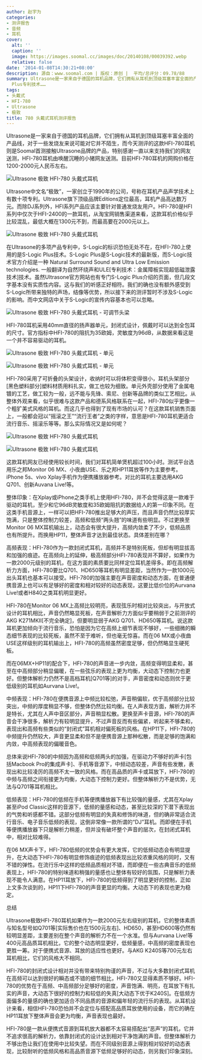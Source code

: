 ```yaml
---
author: 赵宇为
categories:
- 测评报告
- 音频
- 耳机
cover:
  alt: ''
  caption: ''
  image: https://images.soomal.cc/images/doc/20140108/00039392.webp
  relative: false
date: '2014-01-08T14:30:21+08:00'
description: 源自：www.soomal.com | 版权：原创 |  平均/总评分：09.78/88
summary: Ultrasone是一家来自于德国的耳机品牌，它们拥有从耳机到顶级耳塞丰富全面的产品线，对于一些发烧友来说可能对它并不陌生，而今天测评的这款HFI-780耳机则是Soomal首测接触Ultrasone品牌的产品。HFI-780是一款定位在1500元左右的耳机，它使用40mm扬声器单元，封闭式设计，具有S-Logic
  Plus专利技术……
tags:
- 头戴式
- HFI-780
- Ultrasone
- 极致
title: 780 头戴式耳机测评报告
---
```


Ultrasone是一家来自于德国的耳机品牌，它们拥有从耳机到顶级耳塞丰富全面的产品线，对于一些发烧友来说可能对它并不陌生，而今天测评的这款HFI-780耳机则是Soomal首测接触Ultrasone品牌的产品，特别感谢一直以来支持我们的网友送测，HFI-780耳机由唤醒沉睡的小猪网友送测。目前HFI-780耳机的网购价格在1200-2000元人民币左右。



![Ultrasone 极致 HFI-780 头戴式耳机](https://images.soomal.cc/images/doc/20131221/00038741.webp)



Ultrasone中文名“极致”，一家创立于1990年的公司，号称在耳机产品声学技术上有数十项专利。Ultrasone旗下顶级品牌Editions定位最高，耳机产品高达数万元。而除DJ系列外，HFI系列产品应该主要针对普通发烧友用户。HFI-780是HFI系列中仅次于HFI-2400的一款耳机，从淘宝网销售渠道来看，这款耳机价格似乎比较混乱，最低大概在1300元不到，而最高要在2000元以上。



![Ultrasone 极致 HFI-780 头戴式耳机](https://images.soomal.cc/images/doc/20131221/00038741.webp)



在Ultrasone的多项产品专利中，S-Logic的标识恐怕无处不在，在HFI-780上使用的是S-Logic Plus技术。S-Logic Plus是S-Logic技术的最新版，而S-Logic技术官方介绍是一种 Natural Surround Sound and Ultra Low Emission technologies. 一般翻译为自然环绕声和ULE[专利技术：金属障板实现超低磁泄露技术]技术。虽然Ultrasone官方网站也有专门S-Logic Plus介绍的页面，但几段文字基本没有实质性内容。这与我们的听感正好相符。我们的确也没有额外感受到S-Logic所带来独特的声场，结像等优势，所以接下来的测评暂时不涉及S-Logic的影响。而中文网店中关于S-Logic的宣传内容基本也可以忽略。



![Ultrasone 极致 HFI-780 头戴式耳机 - 可调节头梁](https://images.soomal.cc/images/doc/20131221/00038748.webp)



HFI-780耳机采用40mm直径的扬声器单元，封闭式设计，佩戴时可以达到全包耳的尺寸。官方指标中HFI-780的阻抗为35欧姆，灵敏度为96dB，从数据来看这是一个并不容易驱动的耳机。



![Ultrasone 极致 HFI-780 头戴式耳机 - 单元](https://images.soomal.cc/images/doc/20131221/00038752_01.webp)



![Ultrasone 极致 HFI-780 头戴式耳机 - 单元](https://images.soomal.cc/images/doc/20131221/00038753_01.webp)



HFI-780采用了可折叠的头架设计，收纳时可以将体积变得很小，耳机头架部分[黑色塑料部分]塑料材质用料扎实，做工也较为细致。单元外壳部分使用了金属电镀的工艺，做工较为一般，远不能与先锋、索尼、创新等品牌的类似工艺相比。从整体外观来看，似乎很难与这款产品和德系风格联系在一起，HFI-780似乎更像一个粗犷美式风格的耳机。而这几乎也得到了现有市场的认可？在这款耳机销售页面上，一般都会冠以“摇滚之王”“流行王者”之类的字样，意思是HFI-780耳机更适合流行音乐、摇滚乐等等。那么实际情况又是如何呢？



![Ultrasone 极致 HFI-780 头戴式耳机](https://images.soomal.cc/images/doc/20131221/00038744_01.webp)



![Ultrasone 极致 HFI-780 头戴式耳机](https://images.soomal.cc/images/doc/20131221/00038745_01.webp)



这款耳机网友已经使用较长时间，我们对耳机简单煲机超过100小时。测试平台选用乐之邦Monitor 06 MX、小夜曲USE、乐之邦HP11耳放等作为主要参考。iPhone 5s、vivo Xplay手机作为便携播放器参考。对比的耳机主要选用AKG Q701、创新Auvana Live!等。



整体印象：在Xplay或iPhone之类手机上使用HFI-780，并不会觉得这是一款难于驱动的耳机，至少和它96dB灵敏度和35欧姆阻抗的数据给人的第一印象不同。在这类手机音源上，一样可以把HFI-780推出足够大的声压，而且声音仍然比较厚实饱满，只是整体控制力较差，高频和低频“两头翘”的味道有些明显。不过更换至Monitor 06 MX耳机输出上，动态会有很大提升，高频内敛柔了不少，低频品质也有所提升。而换用HP11，整体声音才达到最佳状态。具体差别在哪？



高频表现：HFI-780作为一款封闭式耳机，高频并不是特别死板，但却有明显拔高和加强的痕迹。在高频向上的延伸，极高频部分HFI-780表现并不算好，如果作为一款2000元级别的耳机，在这方面的素质要比同样定位耳机差得多。即在高频解析力方面，HFI-780要比Q701、HD650等耳机有明显差距，当然作为一款1000元出头耳机也基本可以接受。HFI-780的加强主要在声音密度和动态方面，在普通便携音源上也可以有足够好的密度和相对较好的动态表现，这要比低价位的Aurvana Live!或者H840之类耳机明显更好。



HFI-780在Monitor 06 MX上高频比较明亮，表现弦乐时相对比较突出，与开放式设计的耳机相比，声音仍然略显死板，在声音解析力方面似乎要稍弱于之前测评的AKG K271MKII[不完全确定]，但要明显弱于AKG Q701、HD650等耳机。说这款耳机更加倾向于流行音乐，恐怕是因为它在高频上细节表现不够好，一些细微的瞬态细节表现的比较死板，虽然不至于难听，但也毫无惊喜。而在06 MX或小夜曲USE这样级别的耳机输出上，HFI-780的高频虽然密度足够，但仍然略显生硬死板。



而在06MX+HP11的配合下，HFI-780的声音进一步内敛，高频变得明显柔和，甚至在中高频部分稍显偏暖，在一些弦乐的表现上更为均衡，大动态下控制力也更好。但整体解析力仍然不是高档耳机[Q701等]的对手，声音密度和动态则优于更低级别的耳机如Aurvana Live!。



中频表现：HFI-780在便携音源上中频比较松弛，声音稍偏软，优于高频部分比较突出，中频的厚度稍显不够，但整体仍然比较均衡。在人声表现方面，解析力并不是特长，尤其在人声中音区部分，声音稍显松散。更换至声卡音源，HFI-780的声音会干净很多，解析力有较明显提升，不过声音反而有些偏紧，听起来不够柔和，表现出和高频有些类似的“封闭式”耳机相对偏死板的风格。在HP11下，HFI-780的中频提升仍然较大，声音更显柔和但不是便携音源上那种松散，而是足够的饱满和内敛，中高频表现的偏暖音色。



总体来说HFI-780的中频因为高频和低频两头的加强，在驱动力不够好的声卡[包括Macbook Pro的集成声卡]、手机等音源下，中频动态较差，声音有些发散，表现出和比较凌厉的高频不太一致的风格。而在高品质的声卡或耳放下，HFI-780的中频与高频之间衔接更为均衡，大动态下控制力更好。但整体解析力不是优势，无法与Q701等耳机相比。



低频表现：HFI-780的低频在手机等便携播放器下有比较强的量感，尤其在Xplay甚至iPod Classic这样的音源下，低频的量感和动态，甚至比较深的下潜下表现出的气势和听感都不错。这部分低频有明显的失真和修饰的味道，但的确非常适合流行音乐、电子音乐低频的表现，这倒非常像一款所谓的“DJ”耳机。而即便在手机等便携播放器下只是解析力稍差，但并没有破坏整个声音的层次，在封闭式耳机中，相对比较难得。



在06 MX声卡下，HFI-780低频的优势会有更大发挥，它的低频动态会有明显提升，在大动态下HFI-780有明显修饰痕迹的低频表现出比较浓重风格的同时，又有不错的弹性。在流行乐中这样的低频品质相对不错，而即便在一些古典音乐的低频表现上，HFI-780的特别味道和稍强的量感也让整体有较好的氛围，只是解析力表现不能令人满意。在HP11耳放下，HFI-780的低频得到了明显更好的控制，正如上文多次谈到的，HP11下HFI-780的声音更显的均衡。大动态下的表现也更为稳定。



总结



Ultrasone极致HFI-780耳机如果作为一款2000元左右级别的耳机，它的整体素质与知名型号如Q701等[实际售价也在1500元左右]、HD650，甚至HD600等仍然有较明显差距，主要差别在整个声音的解析力不在一个水准。但与Aurvana Live!等400元高品质耳机相比，它的整个动态明显更好，低频量感，中高频的密度表现也更胜一筹。对于便携式音源、耳放的适应性也更好。与AKG K240S等700元左右耳机相比，它们的风格大不相同。



HFI-780的封闭式设计相对并没有带来特别拘谨的声音，不过与大多数封闭式耳机在高频可以达到很好的瞬态或不错的细节相比，HFI-780又显得素质不够好。HFI-780的优势在于高频、中高频部分足够好的密度，声音饱满、明亮，在耳放下有扎实的声音，大动态下很好的控制力和较低的失真[大动态下优于K240S]。在低频方面偏多的量感的确也更加适合不同品质的音源和偏年轻的流行乐的表现。从耳机设计来看，相信HFI-780恐怕并不会定位与搭配高品质耳放使用的设备，而它的确在HP11耳放下整体声音会更为均衡，声音表现也最好。



HFI-780是一款从便携式音源到耳机放大器都不太容易搭配出“恶声”的耳机，它并不追求很高的解析力，依靠封闭式的设计达到相对干净饱满的声音。但整体解析力不够出色让我们在使用中比较失望。而在不同级别音源上得到相对较好的动态表现，比较耐听的低频风格和高品质音源下低频足够好的动态，则另我们印象深刻。